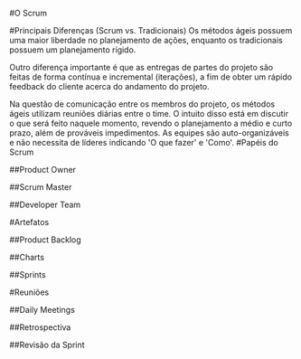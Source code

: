 #O Scrum

#Principais Diferenças (Scrum vs. Tradicionais)
Os métodos ágeis possuem uma maior liberdade no planejamento de ações, enquanto os tradicionais possuem um planejamento rígido.

Outro diferença importante é que as entregas de partes do projeto são feitas de forma contínua e incremental (iterações), a fim de obter um rápido feedback do cliente acerca do andamento do projeto.

Na questão de comunicação entre os membros do projeto, os métodos ágeis utilizam reuniões diárias entre o time. O intuito disso está em discutir o que será feito naquele momento, revendo o planejamento a médio e curto prazo, além de prováveis impedimentos.
As equipes são auto-organizáveis e não necessita de líderes indicando 'O que fazer' e 'Como'.
#Papéis do Scrum

##Product Owner

##Scrum Master

##Developer Team

#Artefatos

##Product Backlog

##Charts

##Sprints

#Reuniões

##Daily Meetings

##Retrospectiva

##Revisão da Sprint